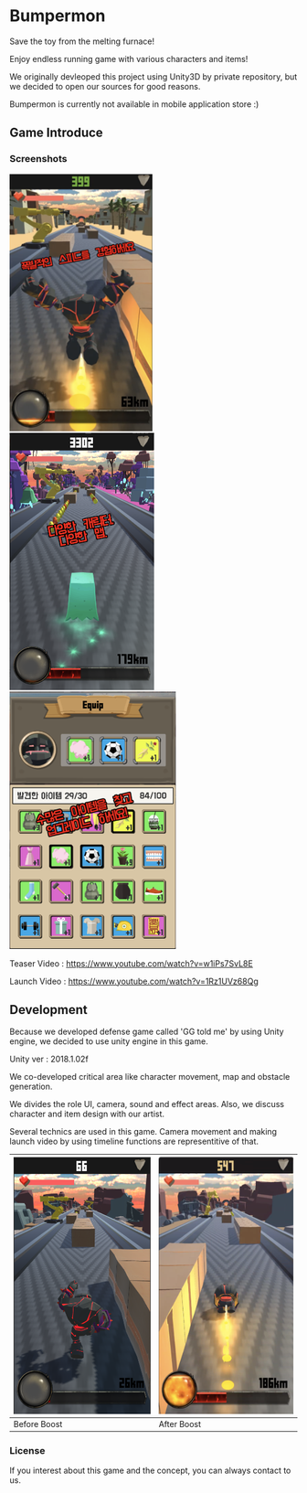 # Bumpermon
Save the toy from the melting furnace!

Enjoy endless running game with various characters and items!

We originally devleoped this project using Unity3D by private repository, but we decided to open our sources for good reasons.

Bumpermon is currently not available in mobile application store :)

## Game Introduce

### Screenshots
<img src="./screenshots/ad1.png" height="450"> <img src="./screenshots/ad2.png" height="450"> <img src="./screenshots/ad3.png" height="450">

Teaser Video : https://www.youtube.com/watch?v=w1iPs7SvL8E

Launch Video : https://www.youtube.com/watch?v=1Rz1UVz68Qg

## Development
Because we developed defense game called 'GG told me' by using Unity engine, we decided to use unity engine in this game.

Unity ver : 2018.1.02f

We co-developed critical area like character movement, map and obstacle generation.

We divides the role UI, camera, sound and effect areas. Also, we discuss character and item design with our artist.

Several technics are used in this game. Camera movement and making launch video by using timeline functions are representitive of that.

|<img src="./screenshots/cam2.png" height="450">|<img src="./screenshots/cam1.png" height="450">|
|------|------|
|Before Boost|After Boost|

### License
If you interest about this game and the concept, you can always contact to us.

